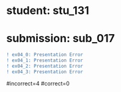# student: stu_131
# submission: sub_017

```diff
! ex04_0: Presentation Error
! ex04_1: Presentation Error
! ex04_2: Presentation Error
! ex04_3: Presentation Error
```
#incorrect=4
#correct=0
